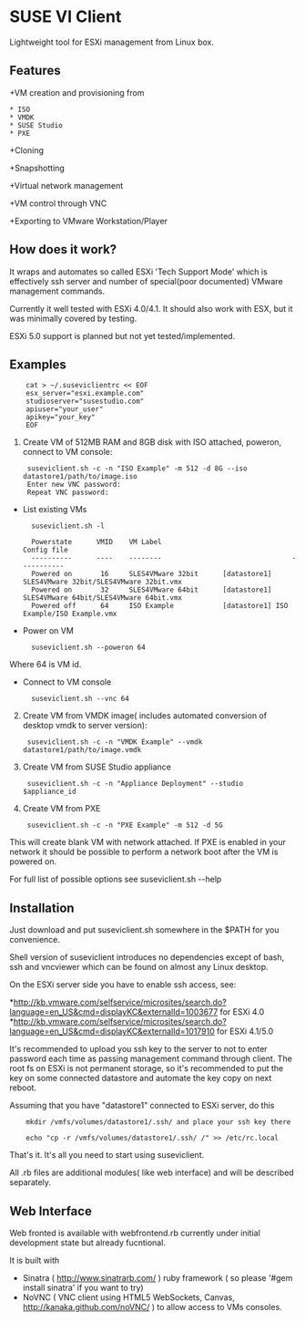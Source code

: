SUSE VI Client
==============

Lightweight tool for ESXi management from Linux box.


Features
--------

+VM creation and provisioning from

	* ISO 
	* VMDK
	* SUSE Studio
	* PXE 

+Cloning

+Snapshotting

+Virtual network management

+VM control through VNC

+Exporting to VMware Workstation/Player

How does it work?
-----------------

It wraps and automates so called ESXi 'Tech Support Mode' which is effectively ssh server and number of special(poor documented) VMware  management commands.

Currently it well tested with ESXi 4.0/4.1. It should also work with ESX, but it was minimally covered by testing.

ESXi 5.0 support is planned but not yet tested/implemented.

Examples
--------

		cat > ~/.suseviclientrc << EOF
		esx_server="esxi.example.com"
		studioserver="susestudio.com"
		apiuser="your_user"
		apikey="your_key"
		EOF

1) Create VM of 512MB RAM and 8GB disk with ISO attached, poweron, connect to VM console:

		suseviclient.sh -c -n "ISO Example" -m 512 -d 8G --iso datastore1/path/to/image.iso
		Enter new VNC password:
		Repeat VNC password:

* List existing VMs

		suseviclient.sh -l

		Powerstate      VMID    VM Label                                Config file
		----------      ----    --------                                -----------
		Powered on       16     SLES4VMware 32bit      [datastore1] SLES4VMware 32bit/SLES4VMware 32bit.vmx
		Powered on       32     SLES4VMware 64bit      [datastore1] SLES4VMware 64bit/SLES4VMware 64bit.vmx
		Powered off      64     ISO Example            [datastore1] ISO Example/ISO Example.vmx

* Power on VM

		suseviclient.sh --poweron 64

Where 64 is VM id.

* Connect to VM console

		suseviclient.sh --vnc 64

2) Create VM from VMDK image( includes automated conversion of desktop vmdk to server version):

		suseviclient.sh -c -n "VMDK Example" --vmdk datastore1/path/to/image.vmdk

3) Create VM from SUSE Studio appliance

		suseviclient.sh -c -n "Appliance Deployment" --studio $appliance_id

4) Create VM from PXE 

		suseviclient.sh -c -n "PXE Example" -m 512 -d 5G

This will create blank VM with network attached. If PXE is enabled in your network it should be possible to perform a network boot after the VM is powered on.

For full list of possible options see 
		suseviclient.sh --help

Installation
------------

Just download and  put suseviclient.sh somewhere in the $PATH for you convenience.

Shell version of suseviclient introduces no dependencies except of bash, ssh and vncviewer which can be found on almost any Linux desktop.


On the ESXi server side you have to enable ssh access, see: 

*http://kb.vmware.com/selfservice/microsites/search.do?language=en_US&cmd=displayKC&externalId=1003677 for ESXi 4.0
*http://kb.vmware.com/selfservice/microsites/search.do?language=en_US&cmd=displayKC&externalId=1017910 for ESXi 4.1/5.0

It's recommended to upload you ssh key to the server to not to enter password each time as passing management command through client.
The root fs on ESXi is not permanent storage, so it's recommended to put the key on some connected datastore and automate the key copy on next reboot.

Assuming that you have "datastore1" connected to ESXi server, do this

		mkdir /vmfs/volumes/datastore1/.ssh/ and place your ssh key there

		echo "cp -r /vmfs/volumes/datastore1/.ssh/ /" >> /etc/rc.local

That's it. It's all you need to start using suseviclient.

All .rb files are additional modules( like web interface) and will be described separately.

Web Interface
-------------

Web fronted is available with webfrontend.rb currently under initial development state but already fucntional.

It is built with 

* Sinatra ( http://www.sinatrarb.com/ ) ruby framework ( so please '#gem install sinatra' if you want to try) 
* NoVNC ( VNC client using HTML5 WebSockets, Canvas,  http://kanaka.github.com/noVNC/ ) to allow access to VMs consoles.
